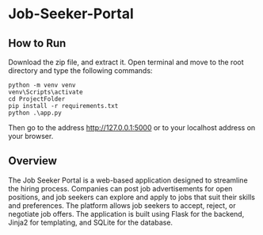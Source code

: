 # Job-Seeker-Portal
## How to Run
Download the zip file, and extract it.
Open terminal and move to the root directory and type the following commands:
```
python -m venv venv
venv\Scripts\activate
cd ProjectFolder
pip install -r requirements.txt
python .\app.py

```
Then go to the address http://127.0.0.1:5000 or to your localhost address on your browser.

## Overview
The Job Seeker Portal is a web-based application designed to streamline the hiring process. Companies can post job advertisements for open positions, and job seekers can explore and apply to jobs that suit their skills and preferences. The platform allows job seekers to accept, reject, or negotiate job offers. The application is built using Flask for the backend, Jinja2 for templating, and SQLite for the database.
